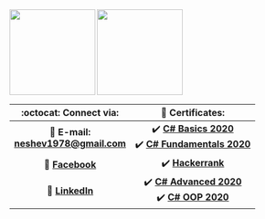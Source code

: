 <div>
  <img height="150" align="left" src="https://github-readme-stats.vercel.app/api?username=NeshoNeshev&count_private=true&true&hide=issues&show_icons=true" />
  <img height="150" src="https://github-readme-stats.vercel.app/api/top-langs/?username=NeshoNeshev&layout=compact" />
</div>

| :octocat: Connect via: | :scroll: Certificates: |
| :-: | :-: |
| :e-mail: **E-mail:**<br/>**neshev1978@gmail.com**| :heavy_check_mark: [**C# Basics 2020**](https://softuni.bg/Certificates/Details/81412/b0fd4f49) <br/>:heavy_check_mark: [**C# Fundamentals 2020**](https://softuni.bg/Certificates/Details/86270/af5b5441)|
| :blue_book: [**Facebook**](https://bg-bg.facebook.com/people/%D0%9D%D0%B5%D1%88%D0%BE-%D0%9D%D0%B5%D1%88%D0%B5%D0%B2/100000613655380)|:heavy_check_mark: [**Hackerrank**](https://www.hackerrank.com/certificates/ed43066f9350)|
| 💼 [**LinkedIn**](https://www.linkedin.com/in/nesho-neshev-a86118200/)|:heavy_check_mark: [**C# Advanced 2020**](https://softuni.bg/Certificates/Details/90347/ca1dbd13)<br/>:heavy_check_mark: [**C# OOP 2020**](https://softuni.bg/Certificates/Details/95790/dac8a3e8)|
